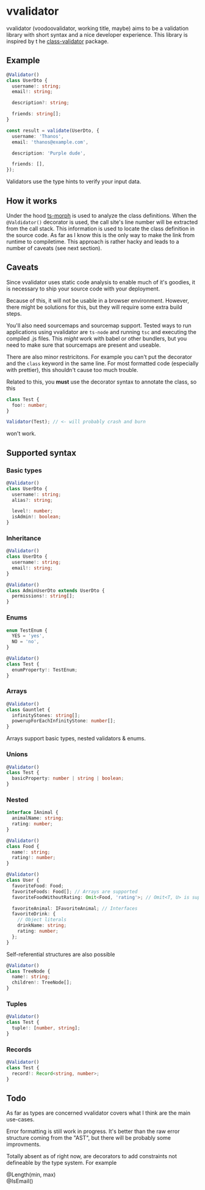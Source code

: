 # vvalidator

vvalidator (voodoovalidator, working title, maybe) aims to be a validation library with short syntax and a nice developer experience. This library is inspired by t he [class-validator](https://github.com/typestack/class-validator) package.

## Example

```ts
@Validator()
class UserDto {
  username!: string;
  email!: string;

  description?: string;

  friends: string[];
}

const result = validate(UserDto, {
  username: 'Thanos',
  email: 'thanos@example.com',

  description: 'Purple dude',

  friends: [],
});
```

Validators use the type hints to verify your input data.

## How it works

Under the hood [ts-morph](https://ts-morph.com) is used to analyze the class definitions. When the `@Valdidator()` decorator is used, the call site's line number will be extracted from the call stack.
This information is used to locate the class definition in the source code. As far as I know this is the only way to make the link from runtime to compiletime. This approach is rather hacky and leads to a number of caveats (see next section).

## Caveats

Since vvalidator uses static code analysis to enable much of it's goodies, it is necessary to ship your source code with your deployment.

Because of this, it will not be usable in a browser environment. However, there might be solutions for this, but they will require some extra build steps.

You'll also need sourcemaps and sourcemap support. Tested ways to run applications using vvalidator are `ts-node` and running `tsc` and executing the compiled .js files. This _might_ work with babel or other bundlers, but you need to make sure that sourcemaps are present and useable.

There are also minor restricitons. For example you can't put the decorator and the `class` keyword in the same line. For most formatted code (especially with prettier), this shouldn't cause too much trouble.

Related to this, you **must** use the decorator syntax to annotate the class, so this

```ts
class Test {
  foo!: number;
}

Validator(Test); // <- will probably crash and burn
```

won't work.

## Supported syntax

### Basic types

```ts
@Validator()
class UserDto {
  username!: string;
  alias?: string;

  level!: number;
  isAdmin!: boolean;
}
```

### Inheritance

```ts
@Validator()
class UserDto {
  username!: string;
  email!: string;
}

@Validator()
class AdminUserDto extends UserDto {
  permissions!: string[];
}
```

### Enums

```ts
enum TestEnum {
  YES = 'yes',
  NO = 'no',
}

@Validator()
class Test {
  enumProperty!: TestEnum;
}
```

### Arrays

```ts
@Validator()
class Gauntlet {
  infinityStones: string[];
  powerupForEachInfinityStone: number[];
}
```

Arrays support basic types, nested validators & enums.

### Unions

```ts
@Validator()
class Test {
  basicProperty: number | string | boolean;
}
```

### Nested

```ts
interface IAnimal {
  animalName: string;
  rating: number;
}

@Validator()
class Food {
  name!: string;
  rating!: number;
}

@Validator()
class User {
  favoriteFood: Food;
  favoriteFoods: Food[]; // Arrays are supported
  favoriteFoodWithoutRating: Omit<Food, 'rating'>; // Omit<T, U> is supported

  favoriteAnimal: IFavoriteAnimal; // Interfaces
  favoriteDrink: {
    // Object literals
    drinkName: string;
    rating: number;
  };
}
```

Self-referential structures are also possible

```ts
@Validator()
class TreeNode {
  name!: string;
  children!: TreeNode[];
}
```

### Tuples

```ts
@Validator()
class Test {
  tuple!: [number, string];
}
```

### Records

```ts
@Validator()
class Test {
  record!: Record<string, number>;
}
```

## Todo

As far as types are concerned vvalidator covers what I think are the main use-cases.

Error formatting is still work in progress. It's better than the raw error structure coming from the "AST", but there will be probably some improvments.

Totally absent as of right now, are decorators to add constraints not defineable by the type system. For example

@Length(min, max)  
@IsEmail()

